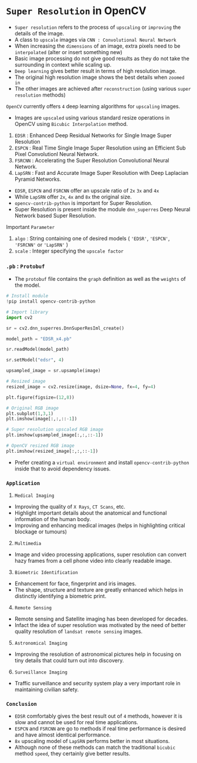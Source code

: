 # `Super Resolution` in OpenCV

- `Super resolution` refers to the process of `upscaling` or `improving` the details of the image.
- A class to `upscale` images via `CNN : Convolutional Neural Network`
- When increasing the `dimensions` of an image, extra pixels need to be `interpolated` (alter or insert something new)
- Basic image processing do not give good results as they do not take the surrounding in context while scaling up.
- `Deep learning` gives better result in terms of high resolution image.
- The original high resolution image shows the best details when `zoomed in`
- The other images are achieved after `reconstruction` (using various `super resolution` methods)

`OpenCV` currently offers `4` deep learning algorithms for `upscaling` images.
- Images are `upscaled` using various standard resize operations in OpenCV using `Bicubic Interpolation` method.

1. `EDSR` : Enhanced Deep Residual Networks for Single Image Super Resolution
2. `ESPCN` : Real Time Single Image Super Resolution using an Efficient Sub Pixel Convolutionl Neural Network. 
3. `FSRCNN` : Accelerating the Super Resolution Convolutional Neural Network.
4. `LapSRN` : Fast and Accurate Image Super Resolution with Deep Laplacian Pyramid Networks.

- `EDSR`, `ESPCN` and `FSRCNN` offer an upscale ratio of `2x` `3x` and `4x` 
- While `LapSRN` offer `2x`, `4x` and `8x` the original size.
- `opencv-contrib-python` is important for Super Resolution.
- Super Resolution is present inside the module `dnn_superres` Deep Neural Network based Super Resolution.

Important `Parameter`
1. `algo` : String containing one of desired models ( `'EDSR'`, `'ESPCN'`, `'FSRCNN'` or `'LapSRN'`  )
2. `scale` : Integer specifying the `upscale factor`

### `.pb` : `Protobuf`
- The `protobuf` file contains the `graph` definition as well as the `weights` of the model.

```python
# Install module
!pip install opencv-contrib-python

# Import library
import cv2

sr = cv2.dnn_superres.DnnSuperResIml_create()

model_path = "EDSR_x4.pb"

sr.readModel(model_path)

sr.setModel("edsr", 4)

upsampled_image = sr.upsample(image)

# Resized image
resized_image = cv2.resize(image, dsize=None, fx=4, fy=4)

plt.figure(figsize=(12,8))

# Original RGB image
plt.subplot(1,3,1)
plt.imshow(image[:,:,::-1])

# Super resolution upscaled RGB image
plt.imshow(upsampled_image[:,:,::-1])

# OpenCV resized RGB image
plt.imshow(resized_image[:,:,::-1])
```
- Prefer creating a `virtual environment` and install `opencv-contrib-python` inside that to avoid dependency issues.

### `Application`

1. `Medical Imaging`
- Improving the quality of `X Rays`, `CT Scans`, etc.
- Highlight important details about the anatomical and functional information of the human body.
- Improving and enhancing medical images (helps in highlighting critical blockage or tumours)

2. `Multimedia` 
- Image and video processing applications, super resolution can convert hazy frames from a cell phone video into clearly readable image.

3. `Biometric Identification`
- Enhancement for face, fingerprint and iris images.
- The shape, structure and texture are  greatly enhanced which helps in distinctly identifying a biometric print.

4. `Remote Sensing`
- Remote sensing and Satellite imaging has been developed for decades.
- Infact the idea of super resolution was motivated by the need of better quality resolution of `landsat remote sensing` images.

5. `Astronomical Imaging`
- Improving the resolution of astronomical pictures help in focusing on tiny details that could turn out into discovery.

6. `Surveillance Imaging`
- Traffic surveillance and security system play a very important role in maintaining civilian safety.

### `Conclusion`
- `EDSR` comfortably gives the best result out of `4` methods, however it is slow and cannot be used for real time applications.
- `ESPCN` and `FSRCNN` are go to methods if real time performance is desired and have almost identical performance.
- `8x` upscaling model of `LapSRN` performs better in most situations.
- Although none of these methods can match the traditional `bicubic` method `speed`, they certainly give better results.
